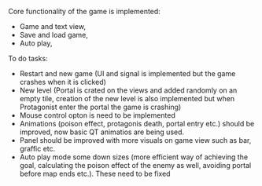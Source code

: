 Core functionality of the game is implemented:
- Game and text view,
- Save and load game,
- Auto play,


To do tasks:
- Restart and new game (UI and signal is implemented but the game crashes when it is clicked)
- New level (Portal is crated on the views and added randomly on an empty tile, creation of the new level is also implemented but when 
   Protagonist enter the portal the game is crashing)
- Mouse control opton is need to be implemented
- Animations (poison effect, protagonis death, portal entry etc.) should be improved, now basic QT animatios are being used.
- Panel should be improved with more visuals on game view such as bar, graffic etc.
- Auto play mode some down sizes (more efficient way of achieving the goal, calculating the poison effect of the enemy as well,        avoiding portal before map ends etc.). These need to be fixed
